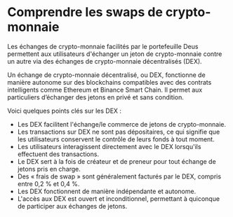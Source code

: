 # Comprendre les swaps de crypto-monnaie

Les échanges de crypto-monnaie facilités par le portefeuille Deus permettent aux utilisateurs d'échanger un jeton de crypto-monnaie contre un autre via des échanges de crypto-monnaie décentralisés (DEX).

Un échange de crypto-monnaie décentralisé, ou DEX, fonctionne de manière autonome sur des blockchains compatibles avec des contrats intelligents comme Ethereum et Binance Smart Chain. Il permet aux particuliers d’échanger des jetons en privé et sans condition.

Voici quelques points clés sur les DEX :

- Les DEX facilitent l'échange/le commerce de jetons de crypto-monnaie.
- Les transactions sur DEX ne sont pas dépositaires, ce qui signifie que les utilisateurs conservent le contrôle de leurs fonds à tout moment.
- Les utilisateurs interagissent directement avec le DEX lorsqu'ils effectuent des transactions.
- Le DEX sert à la fois de créateur et de preneur pour tout échange de jetons pris en charge.
- Des « frais de swap » sont généralement facturés par le DEX, compris entre 0,2 % et 0,4 %.
- Les DEX fonctionnent de manière indépendante et autonome.
- L'accès aux DEX est ouvert et inconditionnel, permettant à quiconque de participer aux échanges de jetons.